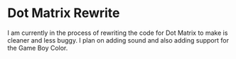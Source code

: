 # Dot Matrix Rewrite
I am currently in the process of rewriting the code for Dot Matrix to make is cleaner and less buggy. I plan on adding sound and also adding support for the Game Boy Color.
